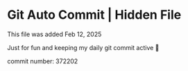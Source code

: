 # Git Auto Commit | Hidden File

This file was added Feb 12, 2025

Just for fun and keeping my daily git commit active 🤪

commit number: 372202
